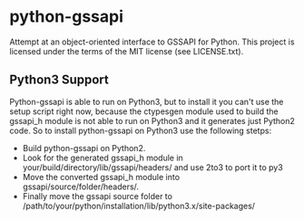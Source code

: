 python-gssapi
=============

Attempt at an object-oriented interface to GSSAPI for Python.
This project is licensed under the terms of the MIT license (see LICENSE.txt).


Python3 Support
---------------
Python-gssapi is able to run on Python3, but to install it you can't use the setup script right now,
because the ctypesgen module used to build the gssapi_h module is not able to run on Python3 and it
generates just Python2 code.
So to install python-gssapi on Python3 use the following stetps:
- Build python-gssapi on Python2.
- Look for the generated gssapi_h module in your/build/directory/lib/gssapi/headers/ and use 2to3 to port it to py3
- Move the converted gssapi_h module into gssapi/source/folder/headers/.
- Finally move the gssapi source folder to /path/to/your/python/installation/lib/python3.x/site-packages/
